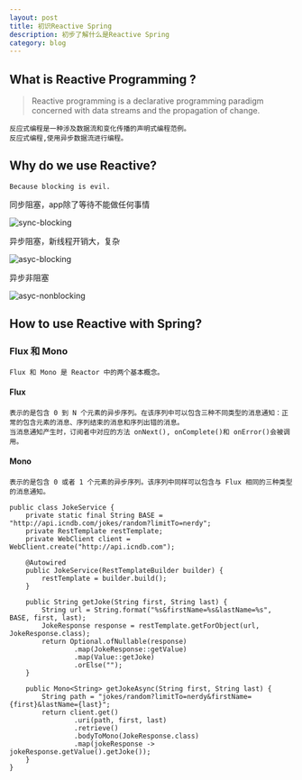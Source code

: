 ```yaml
---
layout: post
title: 初识Reactive Spring
description: 初步了解什么是Reactive Spring
category: blog
---
```


## What is Reactive Programming ?
> Reactive programming is a declarative programming paradigm concerned with data streams and the propagation of change. 
    
    反应式编程是一种涉及数据流和变化传播的声明式编程范例。
    反应式编程,使用异步数据流进行编程。


## Why do we use Reactive?
    Because blocking is evil.
    
  同步阻塞，app除了等待不能做任何事情
  
  ![sync-blocking](/hbueluojing.github.io/images/githubpages/sync-blocking.png "同步阻塞")
  
  异步阻塞，新线程开销大，复杂
  
  ![asyc-blocking](/hbueluojing.github.io/images/githubpages/asyc-blocking.png "异步阻塞")
 
  异步非阻塞
  
  ![asyc-nonblocking](/hbueluojing.github.io/images/githubpages/async-nonblocking.png "异步非阻塞")

## How to use Reactive with Spring?
### Flux 和 Mono
    Flux 和 Mono 是 Reactor 中的两个基本概念。
#### Flux 
    表示的是包含 0 到 N 个元素的异步序列。在该序列中可以包含三种不同类型的消息通知：正常的包含元素的消息、序列结束的消息和序列出错的消息。
    当消息通知产生时，订阅者中对应的方法 onNext(), onComplete()和 onError()会被调用。
#### Mono 
    表示的是包含 0 或者 1 个元素的异步序列。该序列中同样可以包含与 Flux 相同的三种类型的消息通知。

```
public class JokeService {
	private static final String BASE = "http://api.icndb.com/jokes/random?limitTo=nerdy";
	private RestTemplate restTemplate;
	private WebClient client = WebClient.create("http://api.icndb.com");

	@Autowired
	public JokeService(RestTemplateBuilder builder) {
		restTemplate = builder.build();
	}

	public String getJoke(String first, String last) {
		String url = String.format("%s&firstName=%s&lastName=%s", BASE, first, last);
		JokeResponse response = restTemplate.getForObject(url, JokeResponse.class);
		return Optional.ofNullable(response)
				.map(JokeResponse::getValue)
				.map(Value::getJoke)
				.orElse("");
	}

	public Mono<String> getJokeAsync(String first, String last) {
		String path = "jokes/random?limitTo=nerdy&firstName={first}&lastName={last}";
		return client.get()
				.uri(path, first, last)
				.retrieve()
				.bodyToMono(JokeResponse.class)
				.map(jokeResponse -> jokeResponse.getValue().getJoke());
	}
}

```




